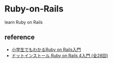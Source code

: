 # Ruby-on-Rails
learn Ruby on Rails

## reference
* [小学生でもわかるRuby on Rails入門](http://openbook4.me/projects/92)
* [ドットインストール Ruby on Rails 4入門 (全28回)](http://dotinstall.com/lessons/basic_rails_v2)
